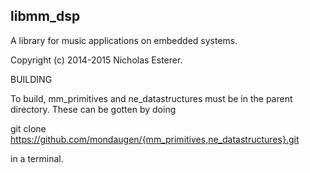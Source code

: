 libmm_dsp
---------

A library for music applications on embedded systems.

Copyright (c) 2014-2015 Nicholas Esterer.

BUILDING

To build, mm_primitives and ne_datastructures must be in the parent directory.
These can be gotten by doing

git clone https://github.com/mondaugen/{mm_primitives,ne_datastructures}.git

in a terminal.
